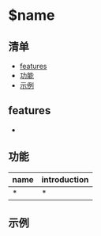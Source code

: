 # $name

## 清单
* [features](#features)
* [功能](#功能)
* [示例](#示例)

## features
* 

## 功能
| name | introduction|
| --- | --- |
| \* | \* |


## 示例